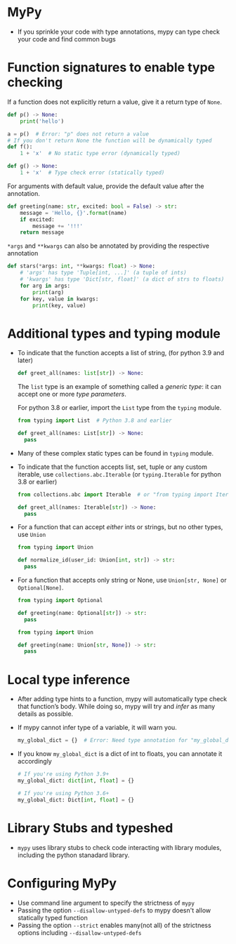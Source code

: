 # MyPy

- If you sprinkle your code with type annotations, mypy can type check your code and find common bugs

# Function signatures to enable type checking

If a function does not explicitly return a value, give it a return type of `None`.

``` python
def p() -> None:
    print('hello')

a = p()  # Error: "p" does not return a value
# If you don't return None the function will be dynamically typed
def f():
    1 + 'x'  # No static type error (dynamically typed)

def g() -> None:
    1 + 'x'  # Type check error (statically typed)
```

For arguments with default value, provide the default value after the annotation.

``` python
def greeting(name: str, excited: bool = False) -> str:
    message = 'Hello, {}'.format(name)
    if excited:
        message += '!!!'
    return message
```

`*args` and `**kwargs` can also be annotated by providing the respective annotation

``` python
def stars(*args: int, **kwargs: float) -> None:
    # 'args' has type 'Tuple[int, ...]' (a tuple of ints)
    # 'kwargs' has type 'Dict[str, float]' (a dict of strs to floats)
    for arg in args:
        print(arg)
    for key, value in kwargs:
        print(key, value)
```

# Additional types and typing module

- To indicate that the function accepts a list of string, (for python 3.9 and later)

  ``` python
  def greet_all(names: list[str]) -> None:
  ```

  The `list` type is an example of something called a *generic type*: it can accept one or more *type parameters*.

  For python 3.8 or earlier, import the `List` type from the `typing` module.

  ``` python
  from typing import List  # Python 3.8 and earlier
  
  def greet_all(names: List[str]) -> None:
    pass
  ```

- Many of these complex static types can be found in `typing` module.

- To indicate that the function accepts list, set, tuple or any custom iterable, use `collections.abc.Iterable` (or `typing.Iterable` for python 3.8 or earlier)

  ``` python
  from collections.abc import Iterable  # or "from typing import Iterable"
  
  def greet_all(names: Iterable[str]) -> None:
    pass
  ```

- For a function that can accept *either* ints or strings, but no other types, use `Union`

  ``` python
  from typing import Union
  
  def normalize_id(user_id: Union[int, str]) -> str:
    pass
  ```

- For a function that accepts only string or None, use `Union[str, None]` or `Optional[None]`.

  ``` python
  from typing import Optional
  
  def greeting(name: Optional[str]) -> str:
    pass
  
  from typing import Union
  
  def greeting(name: Union[str, None]) -> str:
    pass
  ```

# Local type inference

- After adding type hints to a function, mypy will automatically type check that function’s body. While doing so, mypy will try and *infer* as many details as possible.

- If mypy cannot infer type of a variable, it will warn you.

  ``` python
  my_global_dict = {}  # Error: Need type annotation for "my_global_dict"
  ```

- If you know `my_global_dict` is a dict of int to floats, you can annotate it accordingly

  ``` python
  # If you're using Python 3.9+
  my_global_dict: dict[int, float] = {}
  
  # If you're using Python 3.6+
  my_global_dict: Dict[int, float] = {}
  ```

# Library Stubs and typeshed

- `mypy` uses library stubs to check code interacting with library modules, including the python stanadard library.



# Configuring MyPy

- Use command line argument to specify the strictness of `mypy`
- Passing the option `--disallow-untyped-defs` to mypy doesn't allow statically typed function
- Passing the option `--strict` enables many(not all) of the strictness options including `--disallow-untyped-defs`
